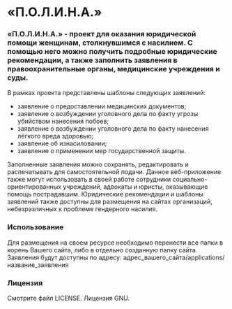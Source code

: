 # «П.О.Л.И.Н.А.»

### «П.О.Л.И.Н.А.» - проект для оказания юридической помощи женщинам, столкнувшимся с насилием. С помощью него можно получить подробные юридические рекомендации, а также заполнить заявления в правоохранительные органы, медицинские учреждения и суды.

В рамках проекта представлены шаблоны следующих заявлений:
* заявление о предоставлении медицинских документов;
* заявление о возбуждении уголовного дела по факту угрозы убийством нанесения побоев;
* заявление о возбуждении уголовного дела по факту нанесения лёгкого вреда здоровью;
* заявление об изнасиловании;
* заявление о применении мер государственной защиты.

Заполненные заявления можно сохранять, редактировать и распечатывать для самостоятельной подачи.
Данное веб-приложение также могут использовать в своей работе сотрудники социально-ориентированных учреждений, адвокаты и юристы, оказывающие помощь пострадавшим.
Юридические рекомендации и шаблоны заявлений также доступны для размещения на сайтах организаций, небезразличных  к проблеме гендерного насилия.

### Использование

Для размещения на своем ресурсе необходимо перенести все папки в корень Вашего сайта, либо в отдельно созданную папку сайта. Заявления будут доступны по адресу: адрес_вашего_сайта/applications/название_заявления

### Лицензия

Смотрите файл LICENSE. Лицензия GNU.